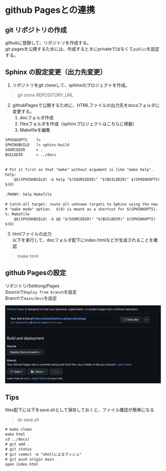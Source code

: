 # github Pagesとの連携
## git リポジトリの作成
githubに登録して、リポジトリを作成する。  
git pagesを公開するためには、作成するときにprivateではなくて`public`を設定する。

## Sphinx の設定変更（出力先変更）
1. リポジトリをgit cloneして、sphinxのプロジェクトを作成。
> git clone REPOSITORY_URL

2. githubPagesで公開するために、HTMLファイルの出力先をdocsフォルダに変更する。
   1. docフォルダ作成
   2. filesフォルダを作成（sphinxプロジェクトはこちらに移動）
   3. Makefileを編集
```
SPHINXOPTS    ?=
SPHINXBUILD   ?= sphinx-build
SOURCEDIR     = .
BUILDDIR      = ../docs


# Put it first so that "make" without argument is like "make help".
help:
	@$(SPHINXBUILD) -b help "$(SOURCEDIR)" "$(BUILDDIR)" $(SPHINXOPTS) $(O)

.PHONY: help Makefile

# Catch-all target: route all unknown targets to Sphinx using the new
# "make mode" option.  $(O) is meant as a shortcut for $(SPHINXOPTS).
%: Makefile
	@$(SPHINXBUILD) -b $@ "$(SOURCEDIR)" "$(BUILDDIR)" $(SPHINXOPTS) $(O)
```

3. htmlファイルの出力  
以下を実行して、docフォルダ配下にindex.htmlなどが生成されることを確認
> make html

## github Pagesの設定
リポジトリ/Settiong/Pages  
Sourceで`Deploy from branch`を設定  
Branchで`main/docs`を設定

![githubPages](img/githubpages.png)


 ## Tips
files配下に以下をsave.shとして保存しておくと、ファイル確認が簡単になる
> sh save.sh

```
# make clean
make html
cd ../docs/
# git add .
# git status
# git commit -m "shellによるプッシュ"
# git push origin main
open index.html

```